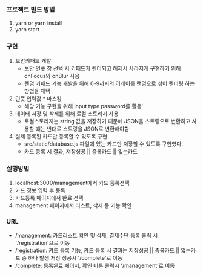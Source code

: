### 프로젝트 빌드 방법
1. yarn or yarn install
2. yarn start

### 구현
1. 보안키패드 개발
   - 보안 인풋 창 선택 시 키패드가 렌더되고 해제시 사라지게 구현하기 위해 onFocus와 onBlur 사용
   - 랜덤 키패드 기능 개발을 위해 0-9까지의 어레이를 랜덤으로 섞어 렌더링 하는 방법을 채택
2. 인풋 입력값 * 마스킹
   - 해당 기능 구현을 위해 input type password를 활용'
3. 데이터 저장 및 삭제를 위해 로컬 스토리지 사용
   - 로컬스토리지는 string 값을 저장하기 때문에 JSON을 스트링으로 변환하고 사용할 떄는 반대로 스트링을 JSON로 변환해야함
4. 실제 등록된 카드만 등록할 수 있도록 구현
   - src/static/database.js 파일에 있는 카드만 저장할 수 있도록 구현헀다.
   - 카드 등록 시 결과, 저장성공 || 중복카드 || 없는카드

### 실행방법
1. localhost:3000/management에서 카드 등록선택
2. 카드 정보 입력 후 등록
3. 카드등록 페이지에서 완료 선택
4. management 페이지에서 리스트, 삭제 등 기능 확인

### URL
- /management: 카드리스트 확인 및 삭제, 결제수단 등록 클릭 시 '/registration'으로 이동
- /registration: 카드 등록 기능, 카드 등록 시 결과는 저장성공 || 중복카드 || 없는카드 중 하나 발생 저장 성공시 '/complete'로 이동
- /complete: 등록완료 페이지, 확인 버튼 클릭시 '/management'로 이동